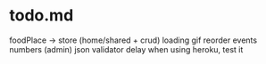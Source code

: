 # todo.md

foodPlace -> store (home/shared + crud)
loading gif
reorder events numbers (admin)
json validator
delay when using heroku, test it

